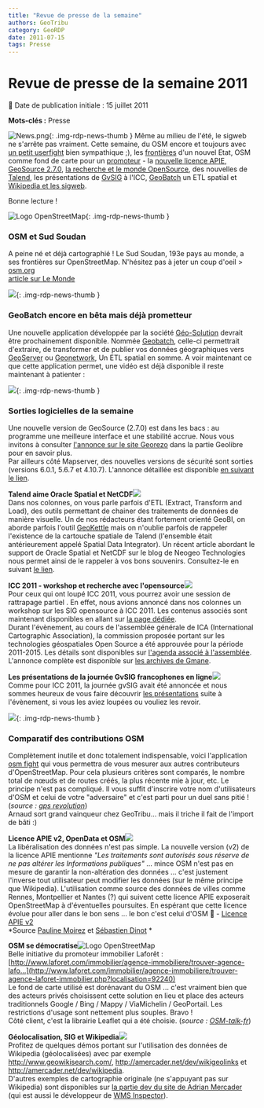 ```yaml
---
title: "Revue de presse de la semaine"
authors: GeoTribu
category: GeoRDP
date: 2011-07-15
tags: Presse
---
```


# Revue de presse de la semaine 2011


:calendar: Date de publication initiale : 15 juillet 2011

**Mots-clés :** Presse


![News.png](https://cdn.geotribu.fr/images/internal/icons-rdp-news/news.png){: .img-rdp-news-thumb }
Même au milieu de l'été, le sigweb ne s'arrête pas vraiment. Cette semaine, du OSM encore et toujours avec [un petit userfight](#osmfight) bien sympathique ;), les [frontières](#sudsoudan) d'un nouvel Etat, OSM comme fond de carte pour un [promoteur](#osmlaforet) - la [nouvelle licence APIE](#apiev2), [GeoSource 2.7.0](geosource), [la recherche et le monde OpenSource](recherche), des nouvelles de [Talend](#talend), les présentations de [GvSIG](#gvsigday) à l'ICC, [GeoBatch](#geobatch) un ETL spatial et [Wikipedia et les sigweb](#wikisearch).

 Bonne lecture !




 ![Logo OpenStreetMap](https://cdn.geotribu.fr/images/logos-icones/OpenStreetMap/Openstreetmap.png){: .img-rdp-news-thumb }

### OSM et Sud Soudan

 A peine né et déjà cartographié ! Le Sud Soudan, 193e pays au monde, a ses frontières sur OpenStreetMap. N'hésitez pas à jeter un coup d'oeil > [osm.org](http://osm.org/go/wnOtt--)  
 [article sur Le Monde](https://www.lemonde.fr/afrique/article/2011/07/09/le-sud-soudan-proclame-son-independance_1546977_3212.html)




 ![](https://cdn.geotribu.fr/images/internal/icons-rdp-news/world.png){: .img-rdp-news-thumb }

### GeoBatch encore en bêta mais déjà prometteur

 Une nouvelle application développée par la société [Géo-Solution](http://www.geo-solutions.it/) devrait être prochainement disponible. Nommée [Geobatch](http://geobatch.geo-solutions.it/), celle-ci permettrait d'extraire, de transformer et de publier vos données géographiques vers [GeoServer](http://geoserver.org/display/GEOS/Welcome) ou [Geonetwork](http://geonetwork-opensource.org/), Un ETL spatial en somme. A voir maintenant ce que cette application permet, une vidéo est déjà disponible il reste maintenant à patienter :






 ![](https://cdn.geotribu.fr/images/internal/icons-rdp-news/world.png){: .img-rdp-news-thumb }

### Sorties logicielles de la semaine

 Une nouvelle version de GeoSource (2.7.0) est dans les bacs : au programme une meilleure interface et une stabilité accrue. Nous vous invitons à consulter [l'annonce sur le site Georezo](http://georezo.net/forum/viewtopic.php?pid=195129) dans la partie Geolibre pour en savoir plus.  
 Par ailleurs côté Mapserver, des nouvelles versions de sécurité sont sorties (versions 6.0.1, 5.6.7 et 4.10.7). L'annonce détaillée est disponible [en suivant le lien](http://lists.osgeo.org/pipermail/mapserver-users/2011-July/069430.html).




 **Talend aime Oracle Spatial et NetCDF**![](https://cdn.geotribu.fr/images/internal/icons-rdp-news/world.png)  
 Dans nos colonnes, on vous parle parfois d'ETL (Extract, Transform and Load), des outils permettant de chainer des traitements de données de manière visuelle. Un de nos rédacteurs étant fortement orienté GeoBI, on aborde parfois l'outil [GeoKettle](http://www.spatialytics.org/projects/geokettle/) mais on n'oublie parfois de rappeler l'existence de la cartouche spatiale de Talend (l'ensemble était antérieurement appelé Spatial Data Integrator). Un récent article abordant le support de Oracle Spatial et NetCDF sur le blog de Neogeo Technologies nous permet ainsi de le rappeler à vos bons souvenirs. Consultez-le en suivant [le lien](http://www.neogeo-online.net/blog/archives/1384/).




 **ICC 2011 - workshop et recherche avec l'opensource**![](http://www.geotribu.net/sites/default/files/Tuto/img/revue_presse/icc.png)  
 Pour ceux qui ont loupé ICC 2011, vous pourrez avoir une session de rattrapage partiel . En effet, nous avions annoncé dans nos colonnes un workshop sur les SIG opensource à ICC 2011. Les contenus associés sont maintenant disponibles en allant sur [la page dédiée](http://kartoweb.itc.nl/kobben/ICA-OSGEO-workshop/usb/).  
 Durant l'évènement, au cours de l'assemblée générale de ICA (International Cartographic Association), la commission proposée portant sur les technologies géospatiales Open Source a été approuvée pour la période 2011-2015. Les détails sont disponibles sur [l'agenda associé à l'assemblée](http://icaci.org/documents/generalassembly2011/Agenda_15th_GA_Paris_English.pdf). L'annonce complète est disponible sur [les archives de Gmane](http://permalink.gmane.org/gmane.comp.gis.osgeo.discuss/8795).




 **Les présentations de la journée GvSIG francophones en ligne**![](https://cdn.geotribu.fr/images/internal/icons-rdp-news/world.png)  
 Comme pour ICC 2011, la journée gvSIG avait été annoncée et nous sommes heureux de vous faire découvrir [les présentations](http://www.gvsig.org/web/community/events/journees-francophones/2011/Programa) suite à l'évènement, si vous les aviez loupées ou vouliez les revoir.




 ![](http://www.geotribu.net/sites/default/files/Tuto/img/revue_presse/osmfight.png){: .img-rdp-news-thumb }

### Comparatif des contributions OSM

 Complètement inutile et donc totalement indispensable, voici l'application [osm fight](http://osmfight.neis-one.org/) qui vous permettra de vous mesurer aux autres contributeurs d'OpenStreetMap. Pour cela plusieurs critères sont comparés, le nombre total de nœuds et de routes créés, la plus récente mie à jour, etc. Le principe n'est pas compliqué. Il vous suffit d'inscrire votre nom d'utilisateurs d'OSM et celui de votre "adversaire" et c'est parti pour un duel sans pitié ! (*source : [gps revolution](http://gpsrevolution.blogspot.com/2011/07/osm-fight.html)*)  
 Arnaud sort grand vainqueur chez GeoTribu... mais il triche il fait de l'import de bâti :)




 **Licence APIE v2, OpenData et OSM**![](https://cdn.geotribu.fr/images/internal/icons-rdp-news/world.png)  
 La libéralisation des données n'est pas simple. La nouvelle version (v2) de la licence APIE mentionne *"Les traitements sont autorisés sous réserve de ne pas altérer les Informations publiques"* ... mince OSM n'est pas en mesure de garantir la non-altération des données ... c'est justement l'inverse tout utilisateur peut modifier les données (sur le même principe que Wikipedia). L'utilisation comme source des données de villes comme Rennes, Montpellier et Nantes (?) qui suivent cette licence APIE exposerait OpenStreetMap à d'éventuelles poursuites. En espérant que cette licence évolue pour aller dans le bon sens ... le bon c'est celui d'OSM :slightly_smiling_face: - [Licence APIE v2](https://www.apiefrance.fr/sections/acces_thematique/reutilisation-des-informations-publiques/des-conditions-generales-pour-la-reutilisation-des-informations-publiques/view)  
 *Source [Pauline Moirez](http://twitter.com/#!@archives_masala) et [Sébastien Dinot](http://lists.openstreetmap.org/pipermail/talk-fr/2011-July/034039.html) *




 **OSM se démocratise**![Logo OpenStreetMap](https://cdn.geotribu.fr/images/logos-icones/OpenStreetMap/Openstreetmap.png)  
 Belle initiative du promoteur immobilier Laforêt : [http://www.laforet.com/immobilier/agence-immobiliere/trouver-agence-lafo...](http://www.laforet.com/immobilier/agence-immobiliere/trouver-agence-laforet-immobilier.php?localisation=92240)  
 Le fond de carte utilisé est dorénavant du OSM ... c'est vraiment bien que des acteurs privés choisissent cette solution en lieu et place des acteurs traditionnels Google / Bing / Mappy / ViaMichelin / GeoPortail. Les restrictions d'usage sont nettement plus souples. Bravo !  
 Côté client, c'est la librairie Leaflet qui a été choisie. (*source : [OSM-talk-fr](http://lists.openstreetmap.org/pipermail/talk-fr/2011-July/034012.html)*)




 **Géolocalisation, SIG et Wikipedia**![](https://cdn.geotribu.fr/images/internal/icons-rdp-news/world.png)  
 Profitez de quelques démos portant sur l'utilisation des données de Wikipedia (géolocalisées) avec par exemple <http://www.geowikisearch.com/>, <http://amercader.net/dev/wikigeolinks> et <http://amercader.net/dev/wikipedia>.  
 D'autres exemples de cartographie originale (ne s'appuyant pas sur Wikipedia) sont disponibles sur [la partie dev du site de Adrian Mercader](http://amercader.net/dev/) (qui est aussi le développeur de [WMS Inspector](https://addons.mozilla.org/fr/firefox/addon/wms-inspector/)).

